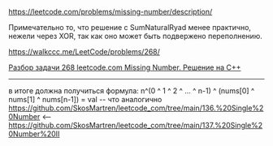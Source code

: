 https://leetcode.com/problems/missing-number/description/

Примечательно то, что решение с SumNaturalRyad менее практично, нежели через XOR, так как оно может быть подвержено переполнению.

https://walkccc.me/LeetCode/problems/268/

[Разбор задачи 268 leetcode.com Missing Number. Решение на C++](https://www.youtube.com/watch?v=yVkWvWpHXhc&ab_channel=3.5%D0%B7%D0%B0%D0%B4%D0%B0%D1%87%D0%B8%D0%B2%D0%BD%D0%B5%D0%B4%D0%B5%D0%BB%D1%8E)

_______

в итоге должна получиться формула: n^(0 ^ 1 ^ 2 ^ ... ^ n-1) ^ (nums[0] ^ nums[1] ^ nums[n-1]) = val -- что аналогично https://github.com/SkosMartren/leetcode_com/tree/main/136.%20Single%20Number 
<-- 
https://github.com/SkosMartren/leetcode_com/tree/main/137.%20Single%20Number%20II
